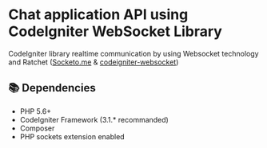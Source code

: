 # Chat application API using CodeIgniter WebSocket Library
CodeIgniter library realtime communication by using Websocket technology and Ratchet ([Socketo.me](http://socketo.me) & [codeigniter-websocket](https://github.com/takielias/codeigniter-websocket))

## :books: Dependencies

- PHP 5.6+
- CodeIgniter Framework (3.1.* recommanded)
- Composer
- PHP sockets extension enabled

<!-- ## :beginner: Installation

### :arrow_right: Step 1 : Library installation by Composer

Clone The Repository 
```sh
git clone https://github.com/takielias/codeigniter-websocket-example.git
```

Run the following command in the folder of your project :
```sh
composer install
```

### You'r almost done :heavy_check_mark:

Open you'r command prompt then type the command bellow in you'r project folder :
```sh
php index.php welcome index
```

#### :arrow_right: Test the App
Open two pages of your project on following url with different IDs :

`http://localhost/codeigniter-websocket-example/index.php/user/index/1`

`http://localhost/codeigniter-websocket-example/index.php/user/index/2`

:heavy_exclamation_mark: In my example, **recipient_id** is defined by **user_id**, as you can see, it's the **auth callback** who defines recipient ids.

If you have something like that, everything is ok for you:

![user_1](https://user-images.githubusercontent.com/38932580/57090224-21851500-6d28-11e9-9321-20d02e146d62.png)


![user_2](https://user-images.githubusercontent.com/38932580/57090269-44afc480-6d28-11e9-8ea1-30079a3a47e9.png)


## Bugs :bug: or feature :muscle:
Be free to open an issue or send pull request -->
